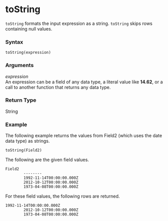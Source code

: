 # toString<a name="toString-function"></a>

`toString` formats the input expression as a string\. `toString` skips rows containing null values\.

### Syntax<a name="toString-function-syntax"></a>

```
toString(expression)
```

### Arguments<a name="toString-function-arguments"></a>

 *expression*   
 An expression can be a field of any data type, a literal value like **14\.62**, or a call to another function that returns any data type\.

### Return Type<a name="toString-function-return-type"></a>

String

### Example<a name="toString-function-example"></a>

The following example returns the values from Field2 \(which uses the date data type\) as strings\.

```
toString(Field2)
```

The following are the given field values\.

```
Field2
        --------
        1992-11-14T00:00:00.000Z
        2012-10-12T00:00:00.000Z
        1973-04-08T00:00:00.000Z
```

For these field values, the following rows are returned\.

```
1992-11-14T00:00:00.000Z
        2012-10-12T00:00:00.000Z
        1973-04-08T00:00:00.000Z
```